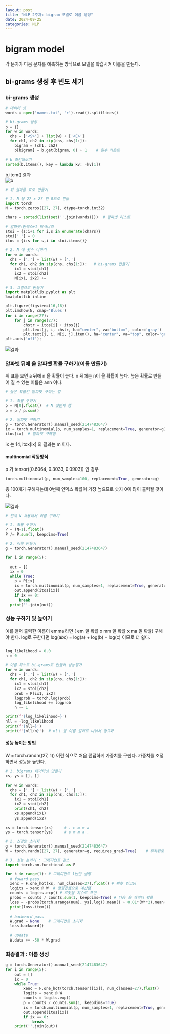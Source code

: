 ```yaml
---
layout: post
title: "NLP 2주차: bigram 모델로 이름 생성"
date: 2024-09-25
categories: NLP
---
```

# bigram model
각 문자가 다음 문자를 예측하는 방식으로 모델을 학습시켜 이름을 만든다. 

## bi-grams 생성 후 빈도 세기 
### bi-grams 생성
```python
# 데이터 셋
words = open('names.txt', 'r').read().splitlines()

# bi-grams 생성
b = {}
for w in words:
  chs = ['<S>'] + list(w) + ['<E>']
  for ch1, ch2 in zip(chs, chs[1:]):
    bigram = (ch1, ch2)
    b[bigram] = b.get(bigram, 0) + 1    # 횟수 카운트

# b 확인해보기
sorted(b.items(), key = lambda kv: -kv[1])
```

b.item() 결과   
![b](/img/알파벳순서쌍갯수.png)     

```python
# 위 결과를 표로 만들기 

# 1. N 을 27 x 27 인 0으로 만듦
import torch
N = torch.zeros((27, 27), dtype=torch.int32)

chars = sorted(list(set(''.join(words))))  # 알파벳 리스트 

# 알파벳:인덱스+1 딕셔너리 
stoi = {s:i+1 for i,s in enumerate(chars)}  
stoi['.'] = 0
itos = {i:s for s,i in stoi.items()}

# 2. N 에 횟수 더하기 
for w in words:
  chs = ['.'] + list(w) + ['.']
  for ch1, ch2 in zip(chs, chs[1:]):   # bi-grams 만들기 
    ix1 = stoi[ch1]
    ix2 = stoi[ch2]
    N[ix1, ix2] += 

# 3. 그림으로 만들기 
import matplotlib.pyplot as plt
%matplotlib inline

plt.figure(figsize=(16,16))
plt.imshow(N, cmap='Blues')
for i in range(27):
    for j in range(27):
        chstr = itos[i] + itos[j]
        plt.text(j, i, chstr, ha="center", va="bottom", color='gray')
        plt.text(j, i, N[i, j].item(), ha="center", va="top", color='gray')
plt.axis('off');
```
![결과](/img/알파벳표.png)   

### 알파벳 뒤에 올 알파벳 확률 구하기(이름 만들기)    
위 표를 보면 a 뒤에 n 올 확률이 높다. n 뒤에는 n이 올 확률이 높다. 높은 확률로 만들어 질 수 있는 이름은 ann 이다.    

``` python 
# 높은 확률인 알파벳 구하는 법 

# 1. 확률 구하기
p = N[0].float()  # N 첫번째 행 
p = p / p.sum()

# 2. 알파벳 구하기 
g = torch.Generator().manual_seed(2147483647)
ix = torch.multinomial(p, num_samples=1, replacement=True, generator=g).item()   # 인덱스 구해짐
itos[ix]  # 알파벳 구해짐
```
ix 는 14, itox[ix] 의 결과는 m 이다.      

#### multinomial 작동방식

p 가 tensor([0.6064, 0.3033, 0.0903]) 인 경우 

```python
torch.multinomial(p, num_samples=100, replacement=True, generator=g)
```

총 100개가 구해지는데 0번째 인덱스 확률이 가장 높으므로 숫자 0이 많이 출력될 것이다. 

![결과](/img/multinomail결과.png)    

``` python
# 전체 N 사용해서 이름 구하기 

# 1. 확률 구하기 
P = (N+1).float()
P /= P.sum(1, keepdims=True)

# 2. 이름 만들기  
g = torch.Generator().manual_seed(2147483647)

for i in range(5):
  
  out = []
  ix = 0
  while True:
    p = P[ix]
    ix = torch.multinomial(p, num_samples=1, replacement=True, generator=g).item()
    out.append(itos[ix])
    if ix == 0:
      break
  print(''.join(out))

```    

### 성능 구하기 및 높이기    

예를 들어 출력한 이름이 emma 라면 ( em 일 확률 x mm 일 확률 x ma 일 확률) 구해야 한다. log로 구한다면 log(a*b*c) = log(a) + log(b) + log(c) 이므로 더 쉽다.       

``` python

log_likelihood = 0.0
n = 0

# 이름 리스트 bi-grams로 만들어 성능평가 
for w in words:
  chs = ['.'] + list(w) + ['.']
  for ch1, ch2 in zip(chs, chs[1:]):
    ix1 = stoi[ch1]
    ix2 = stoi[ch2]
    prob = P[ix1, ix2]
    logprob = torch.log(prob)
    log_likelihood += logprob
    n += 1

print(f'{log_likelihood=}')
nll = -log_likelihood
print(f'{nll=}')
print(f'{nll/n}')  # nlㅣ 을 이름 길이로 나눠서 정규화 
```

#### 성능 높이는 방법
W = torch.randn((27, 1)) 이런 식으로 처음 랜덤하게 가중치를 구한다. 가중치를 조정하면서 성능을 높인다.   

``` python 
# 1. bigrams 데이터셋 만들기 
xs, ys = [], []

for w in words:
  chs = ['.'] + list(w) + ['.']
  for ch1, ch2 in zip(chs, chs[1:]):
    ix1 = stoi[ch1]
    ix2 = stoi[ch2]
    print(ch1, ch2)
    xs.append(ix1)
    ys.append(ix2)
    
xs = torch.tensor(xs)     # . e m m a
ys = torch.tensor(ys)     # e m m a .  

# 2. 신경망 초기화 
g = torch.Generator().manual_seed(2147483647)
W = torch.randn((27, 27), generator=g, requires_grad=True)    # 무작위로 가중치 값 생성 

# 3. 성능 높이기 : 그래디언트 감소 
import torch.nn.functional as F

for k in range(1): # 그레디언트 1번만 실행 
  # foward pass
  xenc = F.one_hot(xs, num_classes=27).float() # 원핫 인코딩
  logits = xenc @ W  # 행렬곱셈으로 계산됌
  counts = logits.exp() # 로짓을 지수로 표현 
  probs = counts / counts.sum(1, keepdims=True) # 다음 올 캐릭터 확률  
  loss = -probs[torch.arange(num), ys].log().mean() + 0.01*(W**2).mean()
  print(loss.item())
  
  # backward pass
  W.grad = None    # 그래디언트 초기화 
  loss.backward()
  
  # update 
  W.data += -50 * W.grad
```

### 최종결과 : 이름 생성
``` python
g = torch.Generator().manual_seed(2147483647)
for i in range(5):
    out = []
    ix = 0
    while True:
        xenc = F.one_hot(torch.tensor([ix]), num_classes=27).float()
        logits = xenc @ W
        counts = logits.exp()
        p = counts / counts.sum(1, keepdims=True)
        ix = torch.multinomial(p, num_samples=1, replacement=True, generator=g).item()
        out.append(itos[ix])
        if ix == 0:
            break
    print(''.join(out))
```



